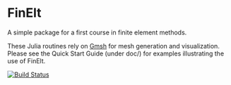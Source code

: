 FinElt
======

A simple package for a first course in finite element methods.

These Julia routines rely on [Gmsh][1] for mesh generation and
visualization.  Please see the Quick Start Guide (under doc/) for
examples illustrating the use of FinElt.

[1]: http://geuz.org/gmsh/

[![Build Status](https://travis-ci.org/billmclean/FinElt.jl.svg?branch=master)](https://travis-ci.org/billmclean/FinElt.jl)
